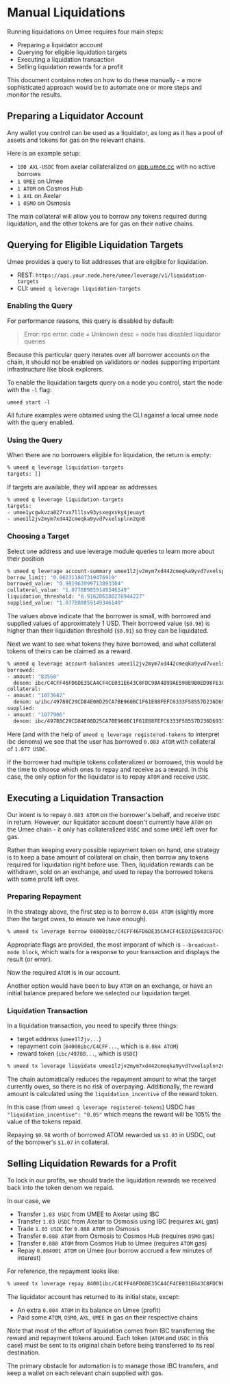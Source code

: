 # Manual Liquidations

Running liquidations on Umee requires four main steps:

- Preparing a liquidator account
- Querying for eligible liquidation targets
- Executing a liquidation transaction
- Selling liquidation rewards for a profit

This document contains notes on how to do these manually - a more sophisticated approach would be to automate one or more steps and monitor the results.

## Preparing a Liquidator Account

Any wallet you control can be used as a liquidator, as long as it has a pool of assets and tokens for gas on the relevant chains.

Here is an example setup:
- `100 AXL-USDC` from axelar collateralized on [app.umee.cc](https://app.umee.cc/) with no active borrows
- `1 UMEE` on Umee
- `1 ATOM` on Cosmos Hub
- `1 AXL` on Axelar
- `1 OSMO` on Osmosis

The main collateral will allow you to borrow any tokens required during liquidation, and the other tokens are for gas on their native chains.

## Querying for Eligible Liquidation Targets

Umee provides a query to list addresses that are eligible for liquidation.
* REST: `https://api.your.node.here/umee/leverage/v1/liquidation-targets`
* CLI: `umeed q leverage liquidation-targets`

### Enabling the Query

For performance reasons, this query is disabled by default:

> Error: rpc error: code = Unknown desc = node has disabled liquidator queries

Because this particular query iterates over all borrower accounts on the chain, it should not be enabled on validators or nodes supporting important infrastructure like block explorers.

To enable the liquidation targets query on a node you control, start the node with the `-l` flag:

`umeed start -l`

All future examples were obtained using the CLI against a local umee node with the query enabled.

### Using the Query

When there are no borrowers eligible for liquidation, the return is empty:

```sh
% umeed q leverage liquidation-targets
targets: []
```

If targets are available, they will appear as addresses

```sh
% umeed q leverage liquidation-targets
targets:
- umee1ycgwkvza827rvx7lllsv93ysxegxsky4jeuayt
- umee1l2jv2mym7xd442cmeqka9yvd7vxelsplnn2qn8
```

### Choosing a Target

Select one address and use leverage module queries to learn more about their position

```sh
% umeed q leverage account-summary umee1l2jv2mym7xd442cmeqka9yvd7vxelsplnn2qn8
borrow_limit: "0.862311887319476919"
borrowed_value: "0.981963999713893304"
collateral_value: "1.077889859149346149"
liquidation_threshold: "0.916206380276944227"
supplied_value: "1.077889859149346149"
```

The values above indicate that the borrower is small, with borrowed and supplied values of approximately 1 USD. Their borrowed value (`$0.98`) is higher than their liquidation threshold (`$0.91`) so they can be liquidated.

Next we want to see what tokens they have borrowed, and what collateral tokens of theirs can be claimed as a reward.

```sh
% umeed q leverage account-balances umee1l2jv2mym7xd442cmeqka9yvd7vxelsplnn2qn8
borrowed:
- amount: "83568"
  denom: ibc/C4CFF46FD6DE35CA4CF4CE031E643C8FDC9BA4B99AE598E9B0ED98FE3A2319F9
collateral:
- amount: "1073682"
  denom: u/ibc/49788C29CD84E08D25CA7BE960BC1F61E88FEFC6333F58557D236D693398466A
supplied:
- amount: "1077906"
  denom: ibc/49788C29CD84E08D25CA7BE960BC1F61E88FEFC6333F58557D236D693398466A
```

Here (and with the help of `umeed q leverage registered-tokens` to interpret ibc denoms) we see that the user has borrowed `0.083 ATOM` with collateral of `1.077 USDC`.

If the borrower had multiple tokens collateralized or borrowed, this would be the time to choose which ones to repay and receive as a reward. In this case, the only option for the liquidator is to repay `ATOM` and receive `USDC`.

## Executing a Liquidation Transaction

Our intent is to repay `0.083 ATOM` on the borrower's behalf, and receive `USDC` in return. However, our liquidator account doesn't currently have `ATOM` on the Umee chain - it only has collateralized `USDC` and some `UMEE` left over for gas.

Rather than keeping every possible repayment token on hand, one strategy is to keep a base amount of collateral on chain, then borrow any tokens required for liquidation right before use.
Then, liquidation rewards can be withdrawn, sold on an exchange, and used to repay the borrowed tokens with some profit left over.

### Preparing Repayment

In the strategy above, the first step is to borrow `0.084 ATOM` (slightly more then the target owes, to ensure we have enough).

```sh
% umeed tx leverage borrow 84000ibc/C4CFF46FD6DE35CA4CF4CE031E643C8FDC9BA4B99AE598E9B0ED98FE3A2319F9 --from my-key --chain-id umee-1 --gas auto --gas-adjustment 3.0 --gas-prices 0.1uumee -y --broadcast-mode block
```

Appropriate flags are provided, the most imporant of which is `--broadcast-mode block`, which waits for a response to your transaction and displays the result (or error).

Now the required `ATOM` is in our account.

Another option would have been to buy `ATOM` on an exchange, or have an initial balance prepared before we selected our liquidation target.

### Liquidation Transaction

In a liquidation transaction, you need to specify three things:
- target address (`umee1l2jv...`)
- repayment coin (`84000ibc/C4CFF...`, which is `0.084 ATOM`)
- reward token (`ibc/49788...`, which is `USDC`)

```sh
% umeed tx leverage liquidate umee1l2jv2mym7xd442cmeqka9yvd7vxelsplnn2qn8 84000ibc/C4CFF46FD6DE35CA4CF4CE031E643C8FDC9BA4B99AE598E9B0ED98FE3A2319F9 ibc/49788C29CD84E08D25CA7BE960BC1F61E88FEFC6333F58557D236D693398466A --from my-key --chain-id umee-1 --gas auto --gas-adjustment 10.0 --gas-prices 0.1uumee -y --broadcast-mode block
```

The chain automatically reduces the repayment amount to what the target currently owes, so there is no risk of overpaying. Additionally, the reward amount is calculated using the `liquidation_incentive` of the reward token.

In this case (from `umeed q leverage registered-tokens`) USDC has `"liquidation_incentive": "0.05"` which means the reward will be 105% the value of the tokens repaid.

Repaying `$0.98` worth of borrowed ATOM rewarded us `$1.03` in USDC, out of the borrower's `$1.07` in collateral.

## Selling Liquidation Rewards for a Profit

To lock in our profits, we should trade the liquidation rewards we received back into the token denom we repaid.

In our case, we
- Transfer `1.03 USDC` from UMEE to Axelar using IBC
- Transfer `1.03 USDC` from Axelar to Osmosis using IBC (requires `AXL` gas)
- Trade `1.03 USDC` for `0.088 ATOM` on Osmosis
- Transfer `0.088 ATOM` from Osmosis to Cosmos Hub (requires `OSMO` gas)
- Transfer `0.088 ATOM` from Cosmos Hub to Umee (requires `ATOM` gas)
- Repay `0.084001 ATOM` on Umee (our borrow accrued a few minutes of interest)

For reference, the repayment looks like:

```sh
% umeed tx leverage repay 84001ibc/C4CFF46FD6DE35CA4CF4CE031E643C8FDC9BA4B99AE598E9B0ED98FE3A2319F9 --from my-key --chain-id umee-1 --gas auto --gas-adjustment 3.0 --gas-prices 0.1uumee -y --broadcast-mode block
```

The liquidator account has returned to its initial state, except:
- An extra `0.004 ATOM` in its balance on Umee (profit)
- Paid some `ATOM`, `OSMO`, `AXL`, `UMEE` in gas on their respective chains

Note that most of the effort of liquidation comes from IBC transferring the reward and repayment tokens around.
Each token (`ATOM` and `USDC` in this case) must be sent to its original chain before being transferred to its real destination.

The primary obstacle for automation is to manage those IBC transfers, and keep a wallet on each relevant chain supplied with gas.
